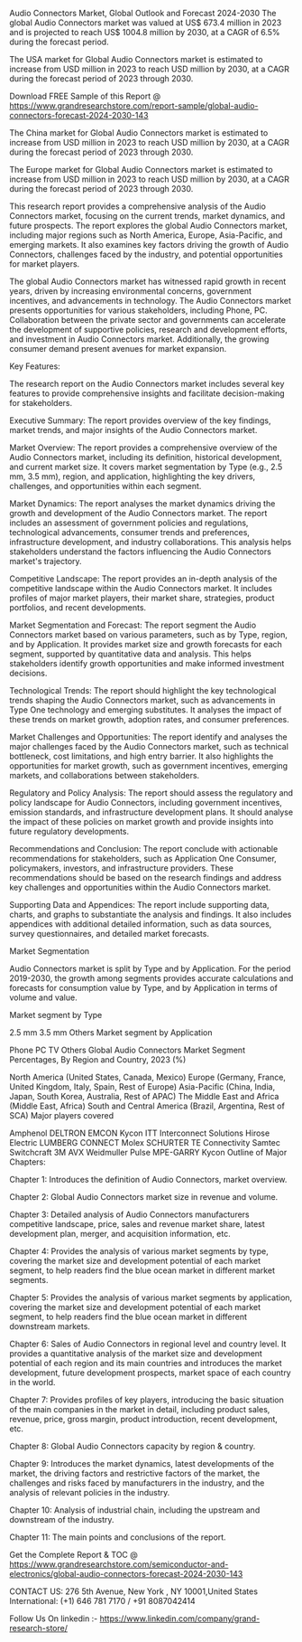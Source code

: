 Audio Connectors Market, Global Outlook and Forecast 2024-2030
The global Audio Connectors market was valued at US$ 673.4 million in 2023 and is projected to reach US$ 1004.8 million by 2030, at a CAGR of 6.5% during the forecast period.

The USA market for Global Audio Connectors market is estimated to increase from USD million in 2023 to reach USD million by 2030, at a CAGR during the forecast period of 2023 through 2030.

Download FREE Sample of this Report @ https://www.grandresearchstore.com/report-sample/global-audio-connectors-forecast-2024-2030-143

The China market for Global Audio Connectors market is estimated to increase from USD million in 2023 to reach USD million by 2030, at a CAGR during the forecast period of 2023 through 2030.

The Europe market for Global Audio Connectors market is estimated to increase from USD million in 2023 to reach USD million by 2030, at a CAGR during the forecast period of 2023 through 2030.

This research report provides a comprehensive analysis of the Audio Connectors market, focusing on the current trends, market dynamics, and future prospects. The report explores the global Audio Connectors market, including major regions such as North America, Europe, Asia-Pacific, and emerging markets. It also examines key factors driving the growth of Audio Connectors, challenges faced by the industry, and potential opportunities for market players.

The global Audio Connectors market has witnessed rapid growth in recent years, driven by increasing environmental concerns, government incentives, and advancements in technology. The Audio Connectors market presents opportunities for various stakeholders, including Phone, PC. Collaboration between the private sector and governments can accelerate the development of supportive policies, research and development efforts, and investment in Audio Connectors market. Additionally, the growing consumer demand present avenues for market expansion.

Key Features:

The research report on the Audio Connectors market includes several key features to provide comprehensive insights and facilitate decision-making for stakeholders.

Executive Summary: The report provides overview of the key findings, market trends, and major insights of the Audio Connectors market.

Market Overview: The report provides a comprehensive overview of the Audio Connectors market, including its definition, historical development, and current market size. It covers market segmentation by Type (e.g., 2.5 mm, 3.5 mm), region, and application, highlighting the key drivers, challenges, and opportunities within each segment.

Market Dynamics: The report analyses the market dynamics driving the growth and development of the Audio Connectors market. The report includes an assessment of government policies and regulations, technological advancements, consumer trends and preferences, infrastructure development, and industry collaborations. This analysis helps stakeholders understand the factors influencing the Audio Connectors market's trajectory.

Competitive Landscape: The report provides an in-depth analysis of the competitive landscape within the Audio Connectors market. It includes profiles of major market players, their market share, strategies, product portfolios, and recent developments.

Market Segmentation and Forecast: The report segment the Audio Connectors market based on various parameters, such as by Type, region, and by Application. It provides market size and growth forecasts for each segment, supported by quantitative data and analysis. This helps stakeholders identify growth opportunities and make informed investment decisions.

Technological Trends: The report should highlight the key technological trends shaping the Audio Connectors market, such as advancements in Type One technology and emerging substitutes. It analyses the impact of these trends on market growth, adoption rates, and consumer preferences.

Market Challenges and Opportunities: The report identify and analyses the major challenges faced by the Audio Connectors market, such as technical bottleneck, cost limitations, and high entry barrier. It also highlights the opportunities for market growth, such as government incentives, emerging markets, and collaborations between stakeholders.

Regulatory and Policy Analysis: The report should assess the regulatory and policy landscape for Audio Connectors, including government incentives, emission standards, and infrastructure development plans. It should analyse the impact of these policies on market growth and provide insights into future regulatory developments.

Recommendations and Conclusion: The report conclude with actionable recommendations for stakeholders, such as Application One Consumer, policymakers, investors, and infrastructure providers. These recommendations should be based on the research findings and address key challenges and opportunities within the Audio Connectors market.

Supporting Data and Appendices: The report include supporting data, charts, and graphs to substantiate the analysis and findings. It also includes appendices with additional detailed information, such as data sources, survey questionnaires, and detailed market forecasts.

Market Segmentation

Audio Connectors market is split by Type and by Application. For the period 2019-2030, the growth among segments provides accurate calculations and forecasts for consumption value by Type, and by Application in terms of volume and value.

Market segment by Type

2.5 mm
3.5 mm
Others
Market segment by Application

Phone
PC
TV
Others
Global Audio Connectors Market Segment Percentages, By Region and Country, 2023 (%)

North America (United States, Canada, Mexico)
Europe (Germany, France, United Kingdom, Italy, Spain, Rest of Europe)
Asia-Pacific (China, India, Japan, South Korea, Australia, Rest of APAC)
The Middle East and Africa (Middle East, Africa)
South and Central America (Brazil, Argentina, Rest of SCA)
Major players covered

Amphenol
DELTRON EMCON
Kycon
ITT Interconnect Solutions
Hirose Electric
LUMBERG CONNECT
Molex
SCHURTER
TE Connectivity
Samtec
Switchcraft
3M
AVX
Weidmuller
Pulse
MPE-GARRY
Kycon
Outline of Major Chapters:

Chapter 1: Introduces the definition of Audio Connectors, market overview.

Chapter 2: Global Audio Connectors market size in revenue and volume.

Chapter 3: Detailed analysis of Audio Connectors manufacturers competitive landscape, price, sales and revenue market share, latest development plan, merger, and acquisition information, etc.

Chapter 4: Provides the analysis of various market segments by type, covering the market size and development potential of each market segment, to help readers find the blue ocean market in different market segments.

Chapter 5: Provides the analysis of various market segments by application, covering the market size and development potential of each market segment, to help readers find the blue ocean market in different downstream markets.

Chapter 6: Sales of Audio Connectors in regional level and country level. It provides a quantitative analysis of the market size and development potential of each region and its main countries and introduces the market development, future development prospects, market space of each country in the world.

Chapter 7: Provides profiles of key players, introducing the basic situation of the main companies in the market in detail, including product sales, revenue, price, gross margin, product introduction, recent development, etc.

Chapter 8: Global Audio Connectors capacity by region & country.

Chapter 9: Introduces the market dynamics, latest developments of the market, the driving factors and restrictive factors of the market, the challenges and risks faced by manufacturers in the industry, and the analysis of relevant policies in the industry.

Chapter 10: Analysis of industrial chain, including the upstream and downstream of the industry.

Chapter 11: The main points and conclusions of the report.

Get the Complete Report & TOC @ https://www.grandresearchstore.com/semiconductor-and-electronics/global-audio-connectors-forecast-2024-2030-143

CONTACT US:
276 5th Avenue, New York , NY 10001,United States
International: (+1) 646 781 7170 / +91 8087042414

Follow Us On linkedin :- https://www.linkedin.com/company/grand-research-store/

